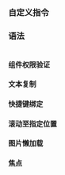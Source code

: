 ### 自定义指令

### 语法

```js
```

#### 组件权限验证

#### 文本复制

#### 快捷键绑定

#### 滚动至指定位置

#### 图片懒加载

#### 焦点
